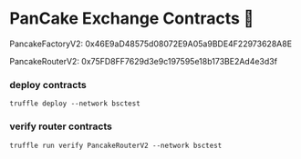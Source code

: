 # PanCake Exchange Contracts 🥞

PancakeFactoryV2: 0x46E9aD48575d08072E9A05a9BDE4F22973628A8E 

PancakeRouterV2: 0x75FD8FF7629d3e9c197595e18b173BE2Ad4e3d3f

### deploy contracts
`truffle deploy --network bsctest`

### verify router contracts
`truffle run verify PancakeRouterV2 --network bsctest`
